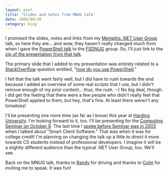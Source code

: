 ```yaml
---
layout: post
title: "Slides and notes from MNUG talk"
date: 2008/09/30
category: blog
---
```


I promised the slides, notes and links from my [Memphis .NET User
Group](http://mnug.net) talk, so here they are... and wow, they haven't
really changed much from when I gave the [PowerShell
talk](/blog/2008/09/09/powershell-fsdnug-presentation-with-slides-and-notes/)
to the [FSDNUG](http://fsdnug.org) group. So, I'll just link to the [zip of
the presentation from that
talk](/images/blog/2008-09-08-fsdnug-powershell-presentation.zip). 
 
The primary slide that I added to my presentation was entirely related to a
[StackOverflow](http://stackoverflow.com/) question entitled, "[how do you
use
PowerShell](http://stackoverflow.com/questions/8722/how-do-you-use-powershell)."
 
I felt that the talk went fairly well, but I did have to rush towards the
end because I added an overview of some real scripts that I use, but I
didn't remove enough of my prior content... thus, the rush. :-)  No big
deal, though. I did get the feeling that there were a few people who didn't
really feel that PowerShell applied to them, but hey, that's fine. At least
there weren't any tomatoes! 

I'll be presenting one more time (as far as I know) this year at [Harding
University](http://www.harding.edu). I'm looking forward to it, too. I'll be
presenting for the [Computing Seminar on October
9](http://www.harding.edu/comp/calendar.html). The last time I [spoke before
Seminar was in 2003](http://www.harding.edu/comp/compsem00s.html) when I
talked about "Smart Client Software." That was when it was for college
credit! I'm planning on changing the talk up a little to direct it more
towards CS students instead of professional developers. I imagine it will be
a slightly different audience than the typical .NET User Group, too. We'll
see. 

Back on the MNUG talk, thanks to [Randy](http://www.mysoftwarestartup.com/) for
driving and thanks to [Colin](http://www.colinneller.com/blog/) for inviting me
to speak. It was fun!

